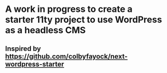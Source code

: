 
# A work in progress to create a starter 11ty project to use WordPress as a headless CMS

## Inspired by <https://github.com/colbyfayock/next-wordpress-starter>
